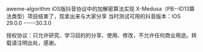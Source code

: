 aweme-algorithm
iOS版抖音协议中的加解密算法实现
X-Medusa（PB--ID13算法类型）项目结束了，现拿出来与大家分享  当时测试可用的抖音版本：IOS 29.0.0 -----30.3.0

授权协议：只允许研究、学习目的的分享、使用、修改，不允许任何商业用途。转载请注明出处，感谢。

